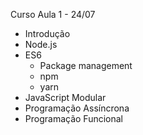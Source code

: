 Curso
Aula 1 - 24/07
- Introdução
- Node.js
- ES6
    - Package management
    - npm
    - yarn
- JavaScript Modular
- Programação Assíncrona
- Programação Funcional
